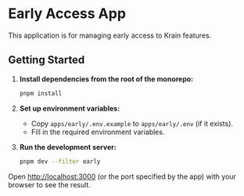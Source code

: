 # Early Access App

This application is for managing early access to Krain features.

## Getting Started

1. **Install dependencies from the root of the monorepo:**
   ```bash
   pnpm install
   ```

2. **Set up environment variables:**
   - Copy `apps/early/.env.example` to `apps/early/.env` (if it exists).
   - Fill in the required environment variables.

3. **Run the development server:**
   ```bash
   pnpm dev --filter early
   ```

Open [http://localhost:3000](http://localhost:3000) (or the port specified by the app) with your browser to see the result. 